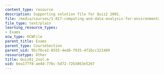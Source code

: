 ```yaml
---
content_type: resource
description: Supporting solution file for Quiz2 2001.
file: /media/courses/1-017-computing-and-data-analysis-for-environmental-applications-fall-2003/6ea177f8ae4d776c5d7272b3863e5267_Quiz01_2sol.m
file_type: text/plain
learning_resource_types:
- Exams
ocw_type: OCWFile
parent_title: Exams
parent_type: CourseSection
parent_uid: 95cf6ce2-8555-4ed8-f935-4f1bcc321409
resourcetype: Other
title: Quiz01_2sol.m
uid: 6ea177f8-ae4d-776c-5d72-72b3863e5267
---
```

